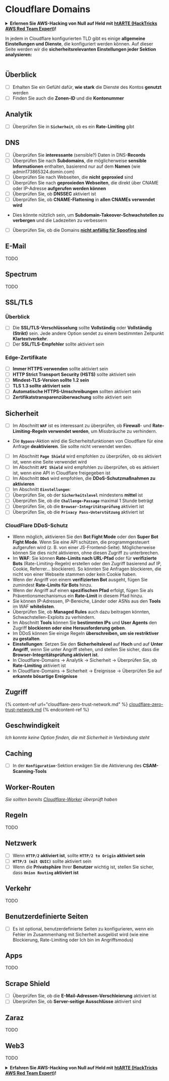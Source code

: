# Cloudflare Domains

<details>

<summary><strong>Erlernen Sie AWS-Hacking von Null auf Held mit</strong> <a href="https://training.hacktricks.xyz/courses/arte"><strong>htARTE (HackTricks AWS Red Team Expert)</strong></a><strong>!</strong></summary>

Andere Möglichkeiten, HackTricks zu unterstützen:

* Wenn Sie Ihr **Unternehmen in HackTricks beworben sehen möchten** oder **HackTricks im PDF-Format herunterladen möchten**, überprüfen Sie die [**ABONNEMENTPLÄNE**](https://github.com/sponsors/carlospolop)!
* Holen Sie sich das [**offizielle PEASS & HackTricks-Merchandise**](https://peass.creator-spring.com)
* Entdecken Sie [**The PEASS Family**](https://opensea.io/collection/the-peass-family), unsere Sammlung exklusiver [**NFTs**](https://opensea.io/collection/the-peass-family)
* **Treten Sie der** 💬 [**Discord-Gruppe**](https://discord.gg/hRep4RUj7f) oder der [**Telegramm-Gruppe**](https://t.me/peass) bei oder **folgen** Sie mir auf **Twitter** 🐦 [**@hacktricks\_live**](https://twitter.com/hacktricks\_live)**.**
* **Teilen Sie Ihre Hacking-Tricks, indem Sie PRs an die** [**HackTricks**](https://github.com/carlospolop/hacktricks) und [**HackTricks Cloud**](https://github.com/carlospolop/hacktricks-cloud) GitHub-Repositories einreichen.

</details>

In jedem in Cloudflare konfigurierten TLD gibt es einige **allgemeine Einstellungen und Dienste**, die konfiguriert werden können. Auf dieser Seite werden wir die **sicherheitsrelevanten Einstellungen jeder Sektion analysieren:**

<figure><img src="../../.gitbook/assets/image (101).png" alt=""><figcaption></figcaption></figure>

## Überblick

* [ ] Erhalten Sie ein Gefühl dafür, **wie stark** die Dienste des Kontos **genutzt** werden
* [ ] Finden Sie auch die **Zonen-ID** und die **Kontonummer**

## Analytik

* [ ] Überprüfen Sie in **`Sicherheit`**, ob es ein **Rate-Limiting** gibt

## DNS

* [ ] Überprüfen Sie **interessante** (sensible?) Daten in DNS-**Records**
* [ ] Überprüfen Sie nach **Subdomains**, die möglicherweise **sensible Informationen** enthalten, basierend nur auf dem **Namen** (wie admin173865324.domin.com)
* [ ] Überprüfen Sie nach Webseiten, die **nicht** **geproxied** sind
* [ ] Überprüfen Sie nach **geproxieden Webseiten**, die direkt über CNAME oder IP-Adresse **aufgerufen werden können**
* [ ] Überprüfen Sie, ob **DNSSEC** aktiviert ist
* [ ] Überprüfen Sie, ob **CNAME-Flattening** in **allen CNAMEs verwendet wird**
* Dies könnte nützlich sein, um **Subdomain-Takeover-Schwachstellen zu verbergen** und die Ladezeiten zu verbessern
* [ ] Überprüfen Sie, ob die Domains [**nicht anfällig für Spoofing sind**](https://book.hacktricks.xyz/network-services-pentesting/pentesting-smtp#mail-spoofing)

## **E-Mail**

TODO

## Spectrum

TODO

## SSL/TLS

### **Überblick**

* [ ] Die **SSL/TLS-Verschlüsselung** sollte **Vollständig** oder **Vollständig (Strikt)** sein. Jede andere Option sendet zu einem bestimmten Zeitpunkt **Klartextverkehr**.
* [ ] Der **SSL/TLS-Empfehler** sollte aktiviert sein

### Edge-Zertifikate

* [ ] **Immer HTTPS verwenden** sollte aktiviert sein
* [ ] **HTTP Strict Transport Security (HSTS)** sollte aktiviert sein
* [ ] **Mindest-TLS-Version sollte 1.2 sein**
* [ ] **TLS 1.3 sollte aktiviert sein**
* [ ] **Automatische HTTPS-Umschreibungen** sollten aktiviert sein
* [ ] **Zertifikatstransparenzüberwachung** sollte aktiviert sein

## **Sicherheit**

* [ ] Im Abschnitt **`WAF`** ist es interessant zu überprüfen, ob **Firewall**- und **Rate-Limiting-Regeln verwendet werden**, um Missbräuche zu verhindern.
* Die **`Bypass`**-Aktion wird die Sicherheitsfunktionen von Cloudflare für eine Anfrage **deaktivieren**. Sie sollte nicht verwendet werden.
* [ ] Im Abschnitt **`Page Shield`** wird empfohlen zu überprüfen, ob es aktiviert ist, wenn eine Seite verwendet wird
* [ ] Im Abschnitt **`API Shield`** wird empfohlen zu überprüfen, ob es aktiviert ist, wenn eine API in Cloudflare freigegeben ist
* [ ] Im Abschnitt **`DDoS`** wird empfohlen, die **DDoS-Schutzmaßnahmen zu aktivieren**
* [ ] Im Abschnitt **`Einstellungen`**:
* [ ] Überprüfen Sie, ob der **`Sicherheitslevel`** mindestens **mittel** ist
* [ ] Überprüfen Sie, ob die **`Challenge-Passage`** maximal 1 Stunde beträgt
* [ ] Überprüfen Sie, ob die **`Browser-Integritätsprüfung`** aktiviert ist
* [ ] Überprüfen Sie, ob die **`Privacy Pass-Unterstützung`** aktiviert ist

### **CloudFlare DDoS-Schutz**

* Wenn möglich, aktivieren Sie den **Bot Fight Mode** oder den **Super Bot Fight Mode**. Wenn Sie eine API schützen, die programmgesteuert aufgerufen wird (z. B. von einer JS-Frontend-Seite). Möglicherweise können Sie dies nicht aktivieren, ohne diesen Zugriff zu unterbrechen.
* Im **WAF**: Sie können **Rate-Limits nach URL-Pfad** oder für **verifizierte Bots** (Rate-Limiting-Regeln) erstellen oder den Zugriff basierend auf IP, Cookie, Referrer... blockieren). So könnten Sie Anfragen blockieren, die nicht von einer Webseite stammen oder kein Cookie haben.
* Wenn der Angriff von einem **verifizierten Bot** ausgeht, fügen Sie zumindest **Rate-Limits für Bots** hinzu.
* Wenn der Angriff auf einen **spezifischen Pfad** erfolgt, fügen Sie als Präventionsmechanismus ein **Rate-Limit** in diesem Pfad hinzu.
* Sie können IP-Adressen, IP-Bereiche, Länder oder ASNs aus den **Tools** im WAF **whitelisten**.
* Überprüfen Sie, ob **Managed Rules** auch dazu beitragen könnten, Schwachstellen-Exploits zu verhindern.
* Im Abschnitt **Tools** können Sie **bestimmten IPs** und **User Agents** den Zugriff **blockieren oder eine Herausforderung geben**.
* Im DDoS können Sie einige Regeln **überschreiben, um sie restriktiver zu gestalten**.
* **Einstellungen**: Setzen Sie den **Sicherheitslevel** auf **Hoch** und auf **Unter Angriff**, wenn Sie unter Angriff stehen, und stellen Sie sicher, dass die **Browser-Integritätsprüfung aktiviert ist**.
* In Cloudflare-Domains -> Analytik -> Sicherheit -> Überprüfen Sie, ob **Rate-Limiting** aktiviert ist
* In Cloudflare-Domains -> Sicherheit -> Ereignisse -> Überprüfen Sie auf **erkannte bösartige Ereignisse**

## Zugriff

{% content-ref url="cloudflare-zero-trust-network.md" %}
[cloudflare-zero-trust-network.md](cloudflare-zero-trust-network.md)
{% endcontent-ref %}

## Geschwindigkeit

_Ich konnte keine Option finden, die mit Sicherheit in Verbindung steht_

## Caching

* [ ] In der **`Konfiguration`**-Sektion erwägen Sie die Aktivierung des **CSAM-Scanning-Tools**

## **Worker-Routen**

_Sie sollten bereits_ [_Cloudflare-Worker_](./#workers) _überprüft haben_

## Regeln

TODO

## Netzwerk

* [ ] Wenn **`HTTP/2` aktiviert ist**, sollte **`HTTP/2 to Origin` aktiviert sein**
* [ ] **`HTTP/3 (mit QUIC)`** sollte aktiviert sein
* [ ] Wenn die **Privatsphäre** Ihrer **Benutzer** wichtig ist, stellen Sie sicher, dass **`Onion Routing` aktiviert ist**

## **Verkehr**

TODO

## Benutzerdefinierte Seiten

* [ ] Es ist optional, benutzerdefinierte Seiten zu konfigurieren, wenn ein Fehler im Zusammenhang mit Sicherheit ausgelöst wird (wie eine Blockierung, Rate-Limiting oder Ich bin im Angriffsmodus)

## Apps

TODO
## Scrape Shield

* [ ] Überprüfen Sie, ob die **E-Mail-Adressen-Verschleierung** aktiviert ist
* [ ] Überprüfen Sie, ob **Server-seitige Ausschlüsse** aktiviert sind

## **Zaraz**

TODO

## **Web3**

TODO

<details>

<summary><strong>Erfahren Sie AWS-Hacking von Null auf Held mit</strong> <a href="https://training.hacktricks.xyz/courses/arte"><strong>htARTE (HackTricks AWS Red Team Expert)</strong></a><strong>!</strong></summary>

Andere Möglichkeiten, HackTricks zu unterstützen:

* Wenn Sie Ihr **Unternehmen in HackTricks beworben sehen möchten** oder **HackTricks im PDF-Format herunterladen möchten**, überprüfen Sie die [**ABONNEMENTPLÄNE**](https://github.com/sponsors/carlospolop)!
* Holen Sie sich das [**offizielle PEASS & HackTricks-Merchandise**](https://peass.creator-spring.com)
* Entdecken Sie [**The PEASS Family**](https://opensea.io/collection/the-peass-family), unsere Sammlung exklusiver [**NFTs**](https://opensea.io/collection/the-peass-family)
* **Treten Sie der** 💬 [**Discord-Gruppe**](https://discord.gg/hRep4RUj7f) oder der [**Telegram-Gruppe**](https://t.me/peass) bei oder **folgen** Sie mir auf **Twitter** 🐦 [**@hacktricks\_live**](https://twitter.com/hacktricks\_live)**.**
* **Teilen Sie Ihre Hacking-Tricks, indem Sie PRs an die** [**HackTricks**](https://github.com/carlospolop/hacktricks) und [**HackTricks Cloud**](https://github.com/carlospolop/hacktricks-cloud) GitHub-Repositories einreichen.

</details>

